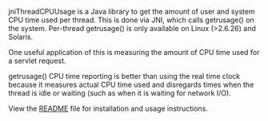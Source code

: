 jniThreadCPUUsage is a Java library to get the amount of user and system CPU time used per thread.  This is done via JNI, which calls getrusage() on the system.  Per-thread getrusage() is only available on Linux (>2.6.26) and Solaris.

One useful application of this is measuring the amount of CPU time used for a servlet request.

getrusage() CPU time reporting is better than using the real time clock because it measures actual CPU time used and disregards times when the thread is idle or waiting (such as when it is waiting for network I/O).

View the [README](http://code.google.com/p/jnithreadcpuusage/source/browse/trunk/README) file for installation and usage instructions.